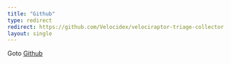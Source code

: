 ```yaml
---
title: "Github"
type: redirect
redirect: https://github.com/Velocidex/velociraptor-triage-collector
layout: single
---
```


Goto [Github](https://github.com/Velocidex/velociraptor-triage-collector)
